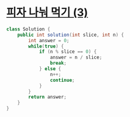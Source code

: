 # [피자 나눠 먹기 (3)](https://school.programmers.co.kr/learn/courses/30/lessons/120816)
```java
class Solution {
    public int solution(int slice, int n) {
        int answer = 0;
        while(true) {
            if (n % slice == 0) {
                answer = n / slice;
                break;
            } else {
                n++;
                continue;
            }
        }
        return answer;
    }
}
```